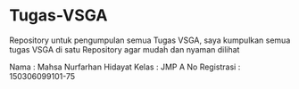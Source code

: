 # Tugas-VSGA
Repository untuk pengumpulan semua Tugas VSGA, saya kumpulkan semua tugas VSGA di satu Repository agar mudah dan nyaman dilihat

Nama          : Mahsa Nurfarhan Hidayat
Kelas         : JMP A
No Registrasi : 150306099101-75
